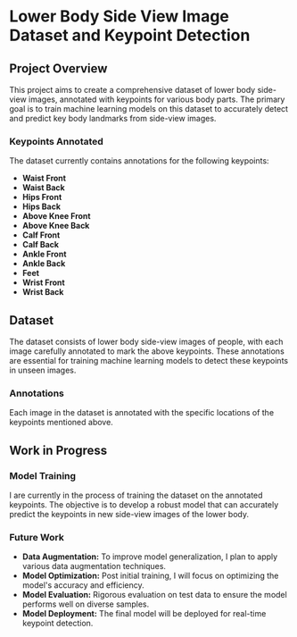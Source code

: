 # Lower Body Side View Image Dataset and Keypoint Detection

## Project Overview

This project aims to create a comprehensive dataset of lower body side-view images, annotated with keypoints for various body parts. The primary goal is to train machine learning models on this dataset to accurately detect and predict key body landmarks from side-view images.

### Keypoints Annotated

The dataset currently contains annotations for the following keypoints:

- **Waist Front**
- **Waist Back**
- **Hips Front**
- **Hips Back**
- **Above Knee Front**
- **Above Knee Back**
- **Calf Front**
- **Calf Back**
- **Ankle Front**
- **Ankle Back**
- **Feet**
- **Wrist Front**
- **Wrist Back**

## Dataset

The dataset consists of lower body side-view images of people, with each image carefully annotated to mark the above keypoints. These annotations are essential for training machine learning models to detect these keypoints in unseen images.

### Annotations

Each image in the dataset is annotated with the specific locations of the keypoints mentioned above.

## Work in Progress

### Model Training

I are currently in the process of training the dataset on the annotated keypoints. The objective is to develop a robust model that can accurately predict the keypoints in new side-view images of the lower body.

### Future Work

- **Data Augmentation:** To improve model generalization, I plan to apply various data augmentation techniques.
- **Model Optimization:** Post initial training, I will focus on optimizing the model's accuracy and efficiency.
- **Model Evaluation:** Rigorous evaluation on test data to ensure the model performs well on diverse samples.
- **Model Deployment:** The final model will be deployed for real-time keypoint detection.


